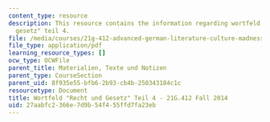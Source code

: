 ```yaml
---
content_type: resource
description: This resource contains the information regarding wortfeld "recht und
  gesetz" teil 4.
file: /media/courses/21g-412-advanced-german-literature-culture-madness-murder-mysteries-fall-2014/27aabfc2366e7d9b54f455ffd7fa23eb_MIT21G_412F14_Wo10-11_Rec.pdf
file_type: application/pdf
learning_resource_types: []
ocw_type: OCWFile
parent_title: Materialien, Texte und Notizen
parent_type: CourseSection
parent_uid: 8f935e55-bfb6-2b93-cb4b-250343184c1c
resourcetype: Document
title: Wortfeld "Recht und Gesetz" Teil 4 - 21G.412 Fall 2014
uid: 27aabfc2-366e-7d9b-54f4-55ffd7fa23eb
---
```


